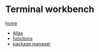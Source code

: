 # Terminal workbench

[home]()

  * [ Alias ](docs/alias.md)
  * [ functions ](docs/functions.md)
  * [ package manager ](docs/package_manager.md)
